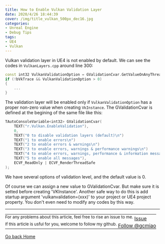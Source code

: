 ```yaml
---
title: How to Enable Vulkan Validation Layer
date: 2020/4/26 18:44:39
cover: /img/title_vulkan_500px_dec16.jpg
categories:
- Unreal Engine
- Debug Tips
tags:
- UE4
- Vulkan
---
```


Vulkan validation layer in UE4 is not enabled by default. We can see the codes in `VulkanLayers.cpp` around line 300:
```C++
const int32 VulkanValidationOption = GValidationCvar.GetValueOnAnyThread();
if (!bVkTrace && VulkanValidationOption > 0)
{
    ...
}
```
The validation layer will be enabled only if `VulkanValidationOption` has a proper non-zero value when creating `VkInstance`. The GValidationCvar is defined at the begining of the same file like this:
```C++
TAutoConsoleVariable<int32> GValidationCvar(
	TEXT("r.Vulkan.EnableValidation"),
	0,
	TEXT("0 to disable validation layers (default)\n")
	TEXT("1 to enable errors\n")
	TEXT("2 to enable errors & warnings\n")
	TEXT("3 to enable errors, warnings & performance warnings\n")
	TEXT("4 to enable errors, warnings, performance & information messages\n")
	TEXT("5 to enable all messages"),
	ECVF_ReadOnly | ECVF_RenderThreadSafe
);
```
We have several options of validation level, and the default value is 0.

Of course we can assign a new value to GValidationCvar. But make sure it is setted before creating 'VKInstance'.
Another safe way to do this is add startup argument 'vulkanvalidation=(xxx)' to your project or UE4 project property. You don't even need to modify any codes by this way.

------
<table style="text-align:left">
  <tr>
    <td style="border:none;padding: 0px;">
        <sup>For any problems about this article, feel free to rise an issue to me.</sup>
        <!-- Place this tag in your head or just before your close body tag. -->
        <script async defer src="https://buttons.github.io/buttons.js"></script>
        <!-- Place this tag where you want the button to render. -->
        <a class="github-button" href="https://github.com/gcmiao/gcmiao.github.io/issues" data-icon="octicon-issue-opened" aria-label="Issue gcmiao/gcmiao.github.io on GitHub">Issue</a>
    </td>
  </tr>
  <tr>
    <td style="border:none;padding: 0px;">
        <sup>If this article is usful for you, welcome to follow my github.</sup>
        <!-- Place this tag where you want the button to render. -->
        <a class="github-button" href="https://github.com/gcmiao" aria-label="Follow @gcmiao on GitHub">Follow @gcmiao</a>
    </td>
  </tr>
</table>

[Go back Home](/)